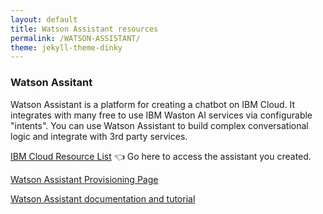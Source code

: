```yaml
---
layout: default
title: Watson Assistant resources
permalink: /WATSON-ASSISTANT/
theme: jekyll-theme-dinky
---
```


### Watson Assitant

Watson Assistant is a platform for creating a chatbot on IBM Cloud. It integrates with many free to use IBM Waston AI services via configurable "intents". You can use Watson Assistant to build complex conversational logic and integrate with 3rd party services.

[IBM Cloud Resource List](https://cloud.ibm.com/resources) 👈 Go here to access the assistant you created. 

[Watson Assistant Provisioning Page](https://cloud.ibm.com/catalog/services/watson-assistant)

[Watson Assistant documentation and tutorial](https://cloud.ibm.com/docs/assistant?topic=assistant-getting-started)
